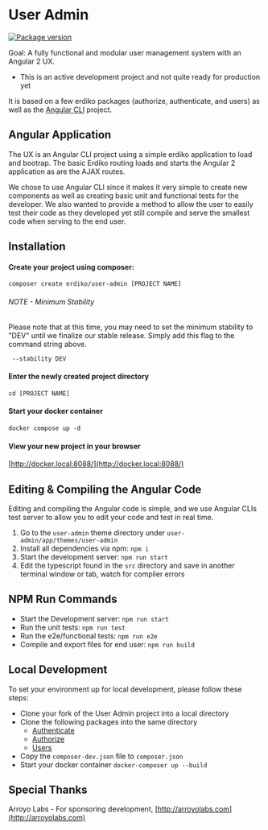 User Admin
==========

[![Package version](https://img.shields.io/packagist/v/erdiko/user-admin.svg?style=flat-square)](https://packagist.org/packages/erdiko/user-admin)

Goal: A fully functional and modular user management system with an Angular 2 UX.

* This is an active development project and not quite ready for production yet

It is based on a few erdiko packages (authorize, authenticate, and users) as well as the [Angular CLI](https://github.com/angular/angular-cli) project.

Angular Application
-------------------

The UX is an Angular CLI project using a simple erdiko application to load and bootrap. The basic Erdiko routing loads and starts the Angular 2 application as are the AJAX routes.

We chose to use Angular CLI since it makes it very simple to create new components as well as creating basic unit and functional tests for the developer. We also wanted to provide a method to allow the user to easily test their code as they developed yet still compile and serve the smallest code when serving to the end user.

Installation
------------

#### Create your project using composer:

`composer create erdiko/user-admin [PROJECT NAME]`

###### NOTE - Minimum Stability

Please note that at this time, you may need to set the minimum stability to "DEV" until we finalize our stable release. Simply add this flag to the command string above.

` --stability DEV`

#### Enter the newly created project directory

`cd [PROJECT NAME]`

#### Start your docker container

`docker compose up -d`

#### View your new project in your browser

[http://docker.local:8088/](http://docker.local:8088/)


Editing & Compiling the Angular Code
------------------------------------

Editing and compiling the Angular code is simple, and we use Angular CLIs test server to allow you to edit your code and test in real time.

1. Go to the `user-admin` theme directory under `user-admin/app/themes/user-admin`
1. Install all dependencies via npm: `npm i`
1. Start the development server: `npm run start`
1. Edit the typescript found in the `src` directory and save in another terminal window or tab, watch for compiler errors

## NPM Run Commands

* Start the Development server: `npm run start`
* Run the unit tests: `npm run test`
* Run the e2e/functional tests: `npm run e2e`
* Compile and export files for end user: `npm run build`


Local Development
-----------------

To set your environment up for local development, please follow these steps:

* Clone your fork of the User Admin project into a local directory
* Clone the following packages into the same directory
  * [Authenticate](https://github.com/Erdiko/authenticate)
  * [Authorize](https://github.com/Erdiko/authorize)
  * [Users](https://github.com/Erdiko/users)
* Copy the `composer-dev.json` file to `composer.json`
* Start your docker container `docker-composer up --build`

Special Thanks
--------------

Arroyo Labs - For sponsoring development, [http://arroyolabs.com](http://arroyolabs.com)
